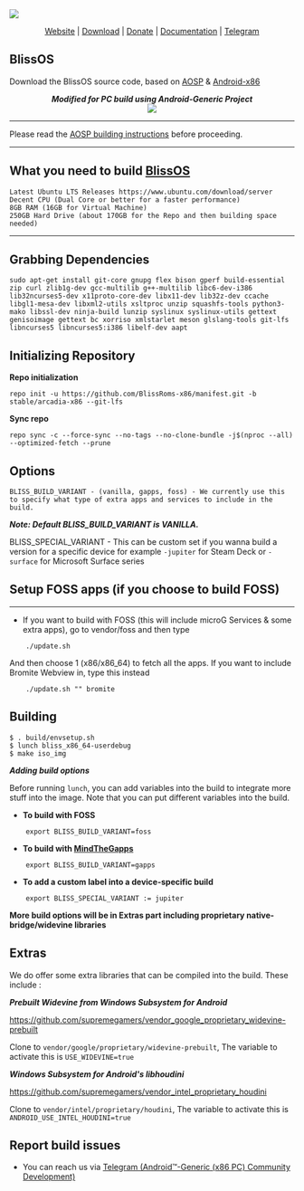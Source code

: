 <img src="https://i.ibb.co/0VWm25C/Colors-2-OS.png">
<p align="center">
<a href="https://https://blissos.org">Website</a> |
<a href="https://sourceforge.net/projects/blissos-x86">Download</a> |
<a href="https://www.paypal.com/donate/?hosted_button_id=J5SLZ7MQNCT24">Donate</a> |
<a href="https://docs.blissos.org/">Documentation</a> |
<a href="https://t.me/blissx86">Telegram</a>

## BlissOS

Download the BlissOS source code, based on [AOSP](https://android.googlesource.com) & [Android-x86](http://android-x86.org/)

<div align="center">
<strong><i>Modified for PC build using Android-Generic Project</i></strong>
<br>
<img src="https://i.ibb.co/rf2rv3M/Yep1l4L.png">
<br>
</div>

---------------------------------------------------

Please read the [AOSP building instructions](http://source.android.com/source/index.html) before proceeding.

-----------------------
## What you need to build [BlissOS](https://github.com/BlissRoms-x86/manifest)


    Latest Ubuntu LTS Releases https://www.ubuntu.com/download/server
    Decent CPU (Dual Core or better for a faster performance)
    8GB RAM (16GB for Virtual Machine)
    250GB Hard Drive (about 170GB for the Repo and then building space needed)
  
-----------------------

## Grabbing Dependencies

    sudo apt-get install git-core gnupg flex bison gperf build-essential zip curl zlib1g-dev gcc-multilib g++-multilib libc6-dev-i386  lib32ncurses5-dev x11proto-core-dev libx11-dev lib32z-dev ccache libgl1-mesa-dev libxml2-utils xsltproc unzip squashfs-tools python3-mako libssl-dev ninja-build lunzip syslinux syslinux-utils gettext genisoimage gettext bc xorriso xmlstarlet meson glslang-tools git-lfs libncurses5 libncurses5:i386 libelf-dev aapt

## Initializing Repository

**Repo initialization**
 
    repo init -u https://github.com/BlissRoms-x86/manifest.git -b stable/arcadia-x86 --git-lfs

**Sync repo**

    repo sync -c --force-sync --no-tags --no-clone-bundle -j$(nproc --all) --optimized-fetch --prune

## Options

	BLISS_BUILD_VARIANT - (vanilla, gapps, foss) - We currently use this to specify what type of extra apps and services to include in the build. 
***Note: Default BLISS_BUILD_VARIANT is VANILLA.***

   BLISS_SPECIAL_VARIANT - This can be custom set if you wanna build a version for a specific device 
    for example `-jupiter` for Steam Deck or `-surface` for Microsoft Surface series

## Setup FOSS apps (if you choose to build FOSS)
----------------------------

- If you want to build with FOSS (this will include microG Services & some extra apps), go to vendor/foss and then type
```
    ./update.sh
```
And then choose 1 (x86/x86_64) to fetch all the apps. If you want to include Bromite Webview in, type this instead
```
    ./update.sh "" bromite
```
## Building

    $ . build/envsetup.sh
    $ lunch bliss_x86_64-userdebug
    $ make iso_img
     
***Adding build options***

Before running `lunch`, you can add variables into the build to integrate more stuff into the image.
Note that you can put different variables into the build.

- **To build with FOSS**
```
    export BLISS_BUILD_VARIANT=foss
```

- **To build with [MindTheGapps](https://gitlab.com/MindTheGapps/vendor_gapps)**
```
    export BLISS_BUILD_VARIANT=gapps
```
- **To add a custom label into a device-specific build**
```
    export BLISS_SPECIAL_VARIANT := jupiter
```

**More build options will be in Extras part including proprietary native-bridge/widevine libraries**

Extras
-------

We do offer some extra libraries that can be compiled into the build. These include :

***Prebuilt Widevine from Windows Subsystem for Android***

https://github.com/supremegamers/vendor_google_proprietary_widevine-prebuilt

Clone to `vendor/google/proprietary/widevine-prebuilt`, The variable to activate this is `USE_WIDEVINE=true`

***Windows Subsystem for Android's libhoudini*** 

https://github.com/supremegamers/vendor_intel_proprietary_houdini

Clone to `vendor/intel/proprietary/houdini`, The variable to activate this is `ANDROID_USE_INTEL_HOUDINI=true`
## Report build issues
- You can reach us via [Telegram (Android™-Generic (x86 PC) Community Development)](https://t.me/androidgenericpc)
